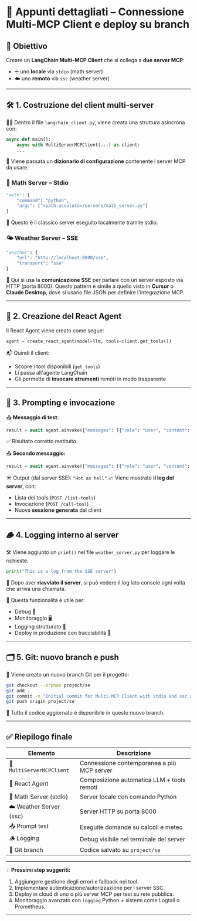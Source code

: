 # 🧠 Appunti dettagliati – Connessione Multi-MCP Client e deploy su branch

## 🧩 Obiettivo

Creare un **LangChain Multi-MCP Client** che si collega a **due server MCP**:

* ➗ uno **locale** via `stdio` (math server)
* ☁️ uno **remoto** via `ssc` (weather server)

---

## 🛠️ 1. Costruzione del client multi-server

👨‍💻 Dentro il file `langchain_client.py`, viene creata una struttura asincrona con:

```python
async def main():
    async with MultiServerMCPClient(...) as client:
    ...
```

🔧 Viene passata un **dizionario di configurazione** contenente i server MCP da usare.

### 📐 Math Server – Stdio


```python
"math": {
    "command": "python",
    "args": ["<path-assoluto>/servers/math_server.py"]
}
```

🧠 Questo è il classico server eseguito localmente tramite stdio.

### 🌤️ Weather Server – SSE

```python
"weather": {
    "url": "http://localhost:8000/sse",
    "transport": "sse"
}
```

📌 Qui si usa la **comunicazione SSE** per parlare con un server esposto via HTTP (porta 8000).
Questo pattern è simile a quello visto in **Cursor** o **Claude Desktop**, dove si usano file JSON per definire l'integrazione MCP.

---

## 🤖 2. Creazione del React Agent

Il React Agent viene creato come segue:

```python
agent = create_react_agent(model=llm, tools=client.get_tools())
```

📬 Quindi il client:

* Scopre i tool disponibili (`get_tools`)
* Li passa all'agente LangChain
* Gli permette di **invocare strumenti** remoti in modo trasparente

---

## 💬 3. Prompting e invocazione

📤 **Messaggio di test:**

```python
result = await agent.ainvoke({"messages": [{"role": "user", "content": "What is 2 + 2?"}]})
```

✅ Risultato corretto restituito.

📤 **Secondo messaggio:**

```python
result = await agent.ainvoke({"messages": [{"role": "user", "content": "What is the weather in San Francisco?"}]})
```

☀️ Output (dal server SSE): `"Hot as hell"`
📈 Viene mostrato **il log del server**, con:

* Lista dei tools (`POST /list-tools`)
* Invocazione (`POST /call-tool`)
* Nuova **sessione generata** dal client

---

## 🪵 4. Logging interno al server

🛠️ Viene aggiunto un `print()` nel file `weather_server.py` per loggare le richieste:

```python
print("This is a log from the SSE server")
```

🚀 Dopo aver **riavviato il server**, si può vedere il log lato console ogni volta che arriva una chiamata.

🧩 Questa funzionalità è utile per:

* Debug 🐞
* Monitoraggio 🖥️
* Logging strutturato 📝
* Deploy in produzione con tracciabilità 🔐

---

## 🗂️ 5. Git: nuovo branch e push

📁 Viene creato un nuovo branch Git per il progetto:

```bash
git checkout --orphan project/se
git add .
git commit -m "Initial commit for Multi-MCP Client with stdio and ssc servers"
git push origin project/se
```

📌 Tutto il codice aggiornato è disponibile in questo nuovo branch.

---

## ✅ Riepilogo finale

| Elemento                  | Descrizione                                |
| ------------------------- | ------------------------------------------ |
| 🔗 `MultiServerMCPClient` | Connessione contemporanea a più MCP server |
| 🧠 React Agent            | Composizione automatica LLM + tools remoti |
| 🧮 Math Server (stdio)    | Server locale con comando Python           |
| ☁️ Weather Server (ssc)   | Server HTTP su porta 8000                  |
| 📤 Prompt test            | Eseguite domande su calcoli e meteo        |
| 🪵 Logging                | Debug visibile nel terminale del server    |
| 🔀 Git branch             | Codice salvato su `project/se`             |

---

💡 **Prossimi step suggeriti:**

1. Aggiungere gestione degli errori e fallback nei tool.
2. Implementare autenticazione/autorizzazione per i server SSC.
3. Deploy in cloud di uno o più server MCP per test su rete pubblica.
4. Monitoraggio avanzato con `logging` Python + sistemi come Logtail o Prometheus.

---
